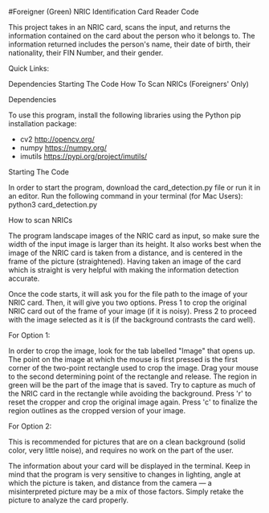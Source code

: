 #Foreigner (Green) NRIC Identification Card Reader Code

This project takes in an NRIC card, scans the input, and returns the information contained on the card about the person who it belongs to. The information returned includes the person's name, their date of birth, their nationality, their FIN Number, and their gender. 

Quick Links:

Dependencies
Starting The Code
How To Scan NRICs (Foreigners' Only)

Dependencies

To use this program, install the following libraries using the Python pip installation package:

- cv2 http://opencv.org/
- numpy https://numpy.org/
- imutils https://pypi.org/project/imutils/

Starting The Code

In order to start the program, download the card_detection.py file or run it in an editor. 
Run the following command in your terminal (for Mac Users):
python3 card_detection.py


How to scan NRICs

The program landscape images of the NRIC card as input, so make sure the width of the input image is larger than its height. It also works best when the image
of the NRIC card is taken from a distance, and is centered in the frame of the picture (straightened). Having taken an image of the card which is straight is very helpful with making the information detection accurate.

Once the code starts, it will ask you for the file path to the image of your NRIC card. Then, it will give you two options. Press 1 to crop the original NRIC card out of the frame of your image (if it is noisy). Press 2 to proceed with the image selected as it is (if the background contrasts the card well).

For Option 1:

In order to crop the image, look for the tab labelled "Image" that opens up. The point on the image at which the mouse is first pressed is the first corner of the two-point rectangle used to crop the image. Drag your mouse to the second determining point of the rectangle and release. The region in green will be the part of the image that is saved. Try to capture as much of the NRIC card in the rectangle while avoiding the background. Press 'r' to reset the cropper and crop the original image again. Press 'c' to finalize the region outlines as the cropped version of your image.

For Option 2:

This is recommended for pictures that are on a clean background (solid color, very little noise), and requires no work on the part of the user.

The information about your card will be displayed in the terminal. Keep in mind that the program is very sensitive to changes in lighting, angle at which the picture is taken, and distance from the camera — a misinterpreted picture may be a mix of those factors. Simply retake the picture to analyze the card properly. 




